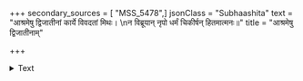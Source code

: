 +++
secondary_sources = [ "MSS_5478",]
jsonClass = "Subhaashita"
text = "आश्रमेषु द्विजातीनां कार्ये विवदतां मिथः।  \nन विब्रूयान् नृपो धर्मं चिकीर्षन् हितमात्मनः॥"
title = "आश्रमेषु द्विजातीनाम्"

+++

<details><summary>Text</summary>

आश्रमेषु द्विजातीनां कार्ये विवदतां मिथः।  
न विब्रूयान् नृपो धर्मं चिकीर्षन् हितमात्मनः॥
</details>
